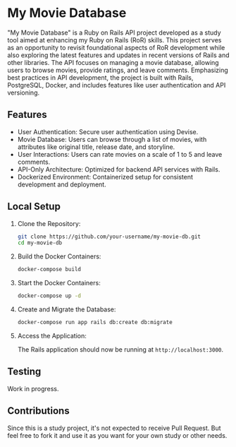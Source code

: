 # My Movie Database

"My Movie Database" is a Ruby on Rails API project developed as a study tool aimed at enhancing my Ruby on Rails (RoR) skills. This project serves as an opportunity to revisit foundational aspects of RoR development while also exploring the latest features and updates in recent versions of Rails and other libraries. The API focuses on managing a movie database, allowing users to browse movies, provide ratings, and leave comments. Emphasizing best practices in API development, the project is built with Rails, PostgreSQL, Docker, and includes features like user authentication and API versioning.

## Features

- User Authentication: Secure user authentication using Devise.
- Movie Database: Users can browse through a list of movies, with attributes like original title, release date, and storyline.
- User Interactions: Users can rate movies on a scale of 1 to 5 and leave comments.
- API-Only Architecture: Optimized for backend API services with Rails.
- Dockerized Environment: Containerized setup for consistent development and deployment.

## Local Setup

1. Clone the Repository:

   ~~~sh
   git clone https://github.com/your-username/my-movie-db.git
   cd my-movie-db
   ~~~

1. Build the Docker Containers:

    ~~~sh
    docker-compose build
    ~~~

1.  Start the Docker Containers:

    ~~~sh
    docker-compose up -d
    ~~~

1. Create and Migrate the Database:

    ~~~sh
    docker-compose run app rails db:create db:migrate
    ~~~

1. Access the Application:

    The Rails application should now be running at `http://localhost:3000`.

## Testing
Work in progress.

## Contributions

Since this is a study project, it's not expected to receive Pull Request. But feel free to fork it and use it as you want for your own study or other needs.
